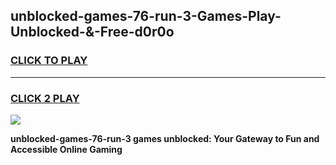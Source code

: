 
## unblocked-games-76-run-3-Games-Play-Unblocked-&-Free-d0r0o
<h3>
<a href="https://premium76.site?title=unblocked-games-76-run-3&ref=24A">CLICK TO PLAY</a></h3>
<hr>

<h3>
<a href="https://premium76.site?title=unblocked-games-76-run-3&ref=24A">CLICK 2 PLAY</a>
  
</h3>

<a href="https://premium76.site?title=unblocked-games-76-run-3&ref=24A"><img src="https://clearcache.store/games.png"></a>


**unblocked-games-76-run-3 games unblocked: Your Gateway to Fun and Accessible Online Gaming**
